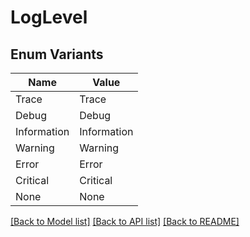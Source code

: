 # LogLevel

## Enum Variants

| Name | Value |
|---- | -----|
| Trace | Trace |
| Debug | Debug |
| Information | Information |
| Warning | Warning |
| Error | Error |
| Critical | Critical |
| None | None |


[[Back to Model list]](../README.md#documentation-for-models) [[Back to API list]](../README.md#documentation-for-api-endpoints) [[Back to README]](../README.md)


